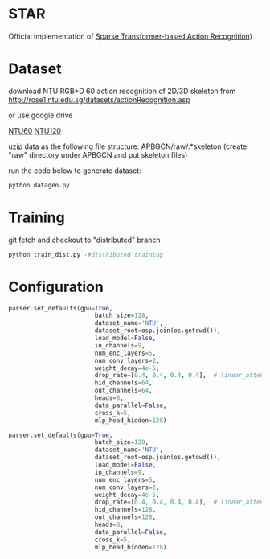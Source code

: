 # STAR
Official implementation of [<ins>S</ins>parse <ins>T</ins>ransformer-based <ins>A</ins>ction <ins>R</ins>ecognition)](https://arxiv.org/abs/2107.07089)
# Dataset
download NTU RGB+D 60 action recognition of 2D/3D skeleton from http://rose1.ntu.edu.sg/datasets/actionRecognition.asp

or use google drive 

[NTU60](https://drive.google.com/open?id=1CUZnBtYwifVXS21yVg62T-vrPVayso5H)
[NTU120](https://drive.google.com/open?id=1tEbuaEqMxAV7dNc4fqu1O4M7mC6CJ50w)

uzip data as the following file structure: APBGCN/raw/.\*skeleton (create "raw" directory under APBGCN and put skeleton files)

run the code below to generate dataset:
```python
python datagen.py
```

# Training
git fetch and checkout to "distributed" branch
```python
python train_dist.py -#distributed training
```

# Configuration
```python
parser.set_defaults(gpu=True,
                        batch_size=128,
                        dataset_name='NTU',
                        dataset_root=osp.join(os.getcwd()),
                        load_model=False,
                        in_channels=9,
                        num_enc_layers=5,
                        num_conv_layers=2,
                        weight_decay=4e-5,
                        drop_rate=[0.4, 0.4, 0.4, 0.4],  # linear_attention, sparse_attention, add_norm, ffn
                        hid_channels=64,
                        out_channels=64,
                        heads=8,
                        data_parallel=False,
                        cross_k=5,
                        mlp_head_hidden=128)

parser.set_defaults(gpu=True,
                        batch_size=128,
                        dataset_name='NTU',
                        dataset_root=osp.join(os.getcwd()),
                        load_model=False,
                        in_channels=9,
                        num_enc_layers=5,
                        num_conv_layers=2,
                        weight_decay=4e-5,
                        drop_rate=[0.4, 0.4, 0.4, 0.4],  # linear_attention, sparse_attention, add_norm, ffn
                        hid_channels=128,
                        out_channels=128,
                        heads=8,
                        data_parallel=False,
                        cross_k=5,
                        mlp_head_hidden=128)
```

